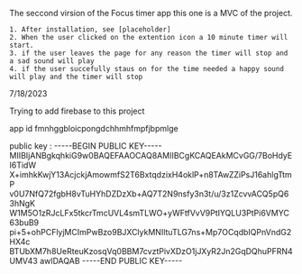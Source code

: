 The seccond virsion of the Focus timer app this one is a MVC of the project.

    1. After installation, see [placeholder]
    2. When the user clicked on the extention icon a 10 minute timer will start.
    3. if the user leaves the page for any reason the timer will stop and a sad sound will play
    4. if the user succefully staus on for the time needed a happy sound will play and the timer will stop

7/18/2023

Trying to add firebase to this project

app id fmnhggbloicpongdchhmhfmpfjbpmlge

public key :
-----BEGIN PUBLIC KEY-----
MIIBIjANBgkqhkiG9w0BAQEFAAOCAQ8AMIIBCgKCAQEAkMCvGG/7BoHdyEI6TidW
X+imhkKwjY13AcjckjAmowmfS2T6BxtqdzixH4oklP+n8TAwZZiPsJ16ahlgTtmP
v0U7NfQ72fgbH8vTuHYhDZDzXb+AQ7T2N9nsfy3n3t/u/3z1ZcvvACQ5pQ63hNgK
W1M5O1zRJcLFx5tkcrTmcUVL4smTLWO+yWFtfVvV9PtIYQLU3PtPi6VMYC63buB9
pi+5+ohPCFlyjMCImPwBzo9BJXClykMNIltuTLG7ns+Mp7OCqdbIQPnVndG2HX4c
BTUbXM7h8UeRteuKzosqVq0BBM7cvztPivXDzO1jJXyR2Jn2GqDQhuPFRN4UMV43
awIDAQAB
-----END PUBLIC KEY-----